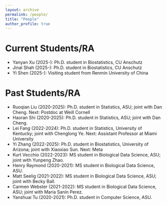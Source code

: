 ```yaml
---
layout: archive
permalink: /people/
title: "People"
author_profile: true
---
```


# Current Students/RA

* Yanyan Xu (2025-): Ph.D. student in Biostatistics, CU Anschutz
* Jinal Shah (2025-): Ph.D. student in Biostatistics, CU Anschutz
* Yi Shen (2025-): Visiting student from Renmin University of China


# Past Students/RA

* Ruoqian Liu (2020-2025): Ph.D. student in Statistics, ASU; joint with Dan Cheng. Next: Postdoc at Weill Cornell
* Haoran Shi (2020-2025): Ph.D. student in Statistics, ASU; joint with Dan Cheng. 
* Lei Fang (2022-2024): Ph.D. student in Statistics, University of Kentucky; joint with Chenglong Ye. Next: Assistant Professor at Miami University
* Yi Zhang (2022-2025): Ph.D. student in Biostatistics, University of Arizona; joint with Xiaoxiao Sun. Next: Meta
* Kurt Vecchio (2022-2023): MS student in Biological Data Science, ASU; joint with Yunpeng Zhao. 
* Henry Raymond (2020-2021): MS student in Biological Data Science, ASU. 
* Matt Seelig (2021-2022): MS student in Biological Data Science, ASU; joint with Becky Ball. 
* Carmen Webster (2021-2022): MS student in Biological Data Science, ASU; joint with Maria Sanin Perez. 
* Yanshuai Tu (2020-2021): Ph.D. student in Computer Science, ASU. 
